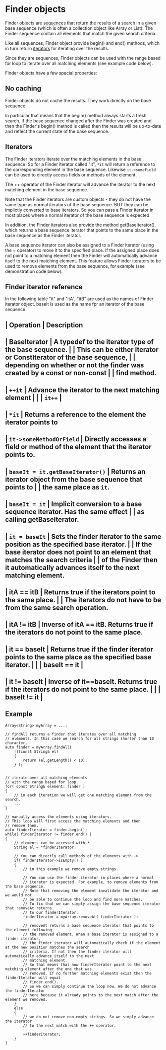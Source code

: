 Finder objects
==============

Finder objects are [sequences](sequence.md) that return the results of a search
in a given base sequence (which is often a collection object like Array or List).
The Finder sequence contain all elements that match the given search criteria.

Like all sequences, Finder object provide begin() and end() methods, which in turn
return [iterators](iterator.md) for iterating over the results.

Since they are sequences, Finder objects can be used with the range based for loop to iterate
over all matching elements (see example code below).

Finder objects have a few special properties:

No caching
----------

Finder objects do not cache the results. They work directly on the base sequence.

In particular that means that the begin() method always starts a fresh search.
If the base sequence changed after the Finder was created and then the Finder's begin()
method is called then the results will be up-to-date and reflect the current state of the
base sequence.

Iterators
---------

The Finder iterators iterate over the matching elements in the base sequence.
So for a Finder iterator called "it", `*it` will return a reference to the corresponding
element in the base sequence. Likewise `it->someField` can be used to directly access
fields or methods of the element.

The ++ operator of the Finder iterator will advance the iterator to the next matching
element in the base sequence.

Note that the Finder iterators are custom objects - they do not have the same type
as normal iterators of the base sequence. BUT they can be implictly converted to
base iterators. So you can pass a Finder iterator in most places where a normal
iterator of the base sequence is expected.

In addition, the Finder iterators also provide the method getBaseIterator(), which
returns a base sequence iterator that points to the same place in the base sequence
as the Finder iterator.

A base sequence iterator can also be assigned to a Finder iterator (using the = operator)
to move it to the specified place. If the assigned place does not point to a matching
element then the Finder will automatically advance itself to the next matching element.
This feature allows Finder iterators to be used to remove elements from the base sequence,
for example (see demonstration code below).

Finder iterator reference
-------------------------

In the following table "it" and "itA", "itB" are used as the names of Finder iterator object.
baseIt is used as the name fpr an iterator of the base sequence.


| Operation                         | Description
-------------------------------------------------------------
| BaseIterator                      | A typedef to the iterator type of the base sequence.
|                                   | This can be either Iterator or ConstIterator of the base sequence,
|                                   | depending on whether or not the finder was created by a const or non-const
|                                   | find method.
-------------------------------------------------------------
| `++it`                            | Advance the iterator to the next matching element
|                                   |
| `it++`                            | 
-------------------------------------------------------------
| `*it`                             | Returns a reference to the element the iterator points to
-------------------------------------------------------------
| `it->someMethodOrField`           | Directly accesses a field or method of the element that the iterator points to.
-------------------------------------------------------------
| `baseIt = it.getBaseIterator()`   | Returns an iterator object from the base sequence that points to
|                                   | the same place as `it`.
-------------------------------------------------------------
| `baseIt = it`                     | Implicit conversion to a base sequence iterator. Has the same effect
|                                   | as calling getBaseIterator.
-------------------------------------------------------------
| `it = baseIt`                     | Sets the finder iterator to the same position as the specified base iterator.
|                                   | If the base iterator does not point to an element that matches the search criteria
|                                   | of the Finder then it automatically advances itself to the next matching element.
-------------------------------------------------------------
| itA == itB                        | Returns true if the iterators point to the same place.
|                                   | The iterators do not have to be from the same search operation.
-------------------------------------------------------------
| itA != itB                        | Inverse of itA == itB. Returns true if the iterators do not point to the same place.
-------------------------------------------------------------
| it == baseIt                      | Returns true if the finder iterator points to the same place as the specified base iterator.
|                                   |
| baseIt == it                      |
-------------------------------------------------------------
| it != baseIt                      | Inverse of it==baseIt. Returns true if the iterators do not point to the same place.
|                                   |
| baseIt != it                      |
-------------------------------------------------------------



Example
-------

```
Array<String> myArray = ...;

// findAll returns a finder that iterates over all matching
// elements. In this case we search for all strings shorter than 10 character.
auto finder = myArray.findAll(
    [](const String& el)       
    {
        return (el.getLength() < 10);
    } );


// iterate over all matching elements
// with the range based for loop.
for( const String& element: finder )
{
    // in each iteration we will get one matching element from the search.
    ...
}

// manually access the elements using iterators.
// This loop will first access the matching elements and then
// remove them.
auto finderIterator = finder.begin();
while( finderIterator != finder.end() )
{
    // elements can be accessed with *
    String el = *finderIterator;

    // You can directly call methods of the elements with ->
    if( finderIterator->isEmpty() )
    {
        // in this example we remove empty strings.

        // You can use the finder iterator in places where a normal
        // iterator is expected. For example, to remove elements from the base sequence.    
        // Note that removing the element invalidate the iterator and we would not
        // be able to continue the loop and find more matches.
        // To fix that we can simply assign the base sequence iterator that removeAt returns
        // to our finderIterator.
        finderIterator = myArray.removeAt( finderIterator );

        // removeAt returns a base sequence iterator that points to the element following
        // the removed element. When a base iterator is assigned to a finder iterator,
        // the finder iterator will automatically check if the element at the new position matches the search
        // criteria. If not then the finder iterator will automatically advance itself to the next
        // matching element.
        // So that means that now finderIterator point to the next matching element after the one that was
        // removed. If no further matching elements exist then the finderIterator will equal
        // finder.end().
        // So we can simply continue the loop now. We do not advance the finderIterator
        // here because it already points to the next match after the element we removed.
    }
    else
    {
        // we do not remove non-empty strings. So we simply advance the iterator
        // to the next match with the ++ operator.

        ++finderIterator;
    }
}

```

